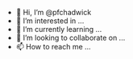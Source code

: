 - 👋 Hi, I’m @pfchadwick
- 👀 I’m interested in ...
- 🌱 I’m currently learning ...
- 💞️ I’m looking to collaborate on ...
- 📫 How to reach me ...

<!---
pfchadwick/pfchadwick is a ✨ special ✨ repository because its `README.md` (this file) appears on your GitHub profile.
You can click the Preview link to take a look at your changes.
--->
